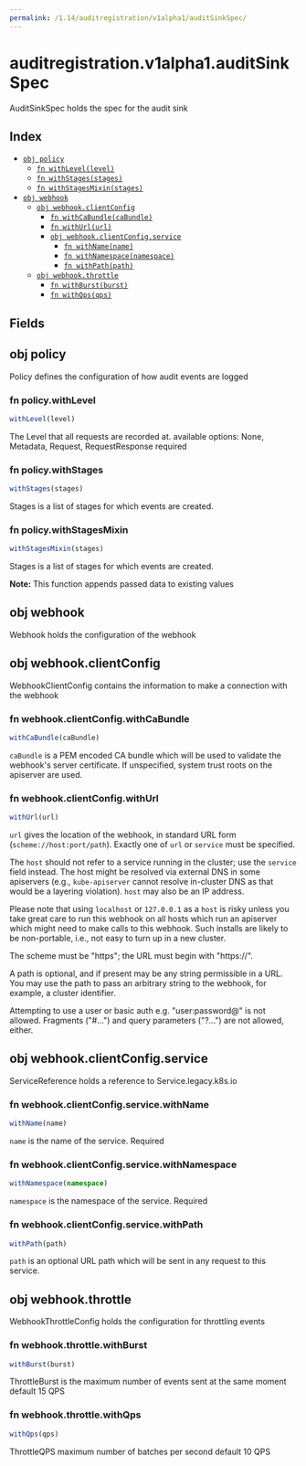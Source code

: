 ```yaml
---
permalink: /1.14/auditregistration/v1alpha1/auditSinkSpec/
---
```


# auditregistration.v1alpha1.auditSinkSpec

AuditSinkSpec holds the spec for the audit sink

## Index

* [`obj policy`](#obj-policy)
  * [`fn withLevel(level)`](#fn-policywithlevel)
  * [`fn withStages(stages)`](#fn-policywithstages)
  * [`fn withStagesMixin(stages)`](#fn-policywithstagesmixin)
* [`obj webhook`](#obj-webhook)
  * [`obj webhook.clientConfig`](#obj-webhookclientconfig)
    * [`fn withCaBundle(caBundle)`](#fn-webhookclientconfigwithcabundle)
    * [`fn withUrl(url)`](#fn-webhookclientconfigwithurl)
    * [`obj webhook.clientConfig.service`](#obj-webhookclientconfigservice)
      * [`fn withName(name)`](#fn-webhookclientconfigservicewithname)
      * [`fn withNamespace(namespace)`](#fn-webhookclientconfigservicewithnamespace)
      * [`fn withPath(path)`](#fn-webhookclientconfigservicewithpath)
  * [`obj webhook.throttle`](#obj-webhookthrottle)
    * [`fn withBurst(burst)`](#fn-webhookthrottlewithburst)
    * [`fn withQps(qps)`](#fn-webhookthrottlewithqps)

## Fields

## obj policy

Policy defines the configuration of how audit events are logged

### fn policy.withLevel

```ts
withLevel(level)
```

The Level that all requests are recorded at. available options: None, Metadata, Request, RequestResponse required

### fn policy.withStages

```ts
withStages(stages)
```

Stages is a list of stages for which events are created.

### fn policy.withStagesMixin

```ts
withStagesMixin(stages)
```

Stages is a list of stages for which events are created.

**Note:** This function appends passed data to existing values

## obj webhook

Webhook holds the configuration of the webhook

## obj webhook.clientConfig

WebhookClientConfig contains the information to make a connection with the webhook

### fn webhook.clientConfig.withCaBundle

```ts
withCaBundle(caBundle)
```

`caBundle` is a PEM encoded CA bundle which will be used to validate the webhook's server certificate. If unspecified, system trust roots on the apiserver are used.

### fn webhook.clientConfig.withUrl

```ts
withUrl(url)
```

`url` gives the location of the webhook, in standard URL form (`scheme://host:port/path`). Exactly one of `url` or `service` must be specified.

The `host` should not refer to a service running in the cluster; use the `service` field instead. The host might be resolved via external DNS in some apiservers (e.g., `kube-apiserver` cannot resolve in-cluster DNS as that would be a layering violation). `host` may also be an IP address.

Please note that using `localhost` or `127.0.0.1` as a `host` is risky unless you take great care to run this webhook on all hosts which run an apiserver which might need to make calls to this webhook. Such installs are likely to be non-portable, i.e., not easy to turn up in a new cluster.

The scheme must be "https"; the URL must begin with "https://".

A path is optional, and if present may be any string permissible in a URL. You may use the path to pass an arbitrary string to the webhook, for example, a cluster identifier.

Attempting to use a user or basic auth e.g. "user:password@" is not allowed. Fragments ("#...") and query parameters ("?...") are not allowed, either.

## obj webhook.clientConfig.service

ServiceReference holds a reference to Service.legacy.k8s.io

### fn webhook.clientConfig.service.withName

```ts
withName(name)
```

`name` is the name of the service. Required

### fn webhook.clientConfig.service.withNamespace

```ts
withNamespace(namespace)
```

`namespace` is the namespace of the service. Required

### fn webhook.clientConfig.service.withPath

```ts
withPath(path)
```

`path` is an optional URL path which will be sent in any request to this service.

## obj webhook.throttle

WebhookThrottleConfig holds the configuration for throttling events

### fn webhook.throttle.withBurst

```ts
withBurst(burst)
```

ThrottleBurst is the maximum number of events sent at the same moment default 15 QPS

### fn webhook.throttle.withQps

```ts
withQps(qps)
```

ThrottleQPS maximum number of batches per second default 10 QPS
